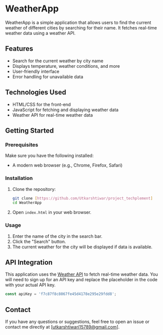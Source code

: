  # WeatherApp
WeatherApp is a simple application that allows users to find the current weather of different cities by searching for their name. It fetches real-time weather data using a weather API.
## Features

- Search for the current weather by city name
- Displays temperature, weather conditions, and more
- User-friendly interface
- Error handling for unavailable data

## Technologies Used

- HTML/CSS for the front-end
- JavaScript for fetching and displaying weather data
- Weather API for real-time weather data

## Getting Started

### Prerequisites

Make sure you have the following installed:

- A modern web browser (e.g., Chrome, Firefox, Safari)

### Installation

1. Clone the repository:

   ```bash
   git clone [https://github.com/Utkarshtiwar/project_techplement]
   cd WeatherApp
   ```

2. Open `index.html` in your web browser.

### Usage

1. Enter the name of the city in the search bar.
2. Click the "Search" button.
3. The current weather for the city will be displayed if data is available.

## API Integration

This application uses the [Weather API](https://www.weatherapi.com/) to fetch real-time weather data. You will need to sign up for an API key and replace the placeholder in the code with your actual API key.

```javascript
const apiKey = 'f7c87f8c8067fe45d4178e295e29fdd8';
```
## Contact

If you have any questions or suggestions, feel free to open an issue or contact me directly at [utkarshtiwari15789@gmail.com].
